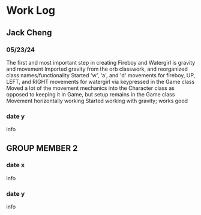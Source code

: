 # Work Log

## Jack Cheng

### 05/23/24

The first and most important step in creating Fireboy and Watergirl is gravity and movement
Imported gravity from the orb classwork, and reorganized class names/functionality
Started 'w', 'a', and 'd' movements for fireboy, UP, LEFT, and RIGHT movements for watergirl via keypressed in the Game class
Moved a lot of the movement mechanics into the Character class as opposed to keeping it in Game, but setup remains in the Game class
Movement horizontally working
Started working with gravity; works good

### date y

info


## GROUP MEMBER 2

### date x

info

### date y

info

